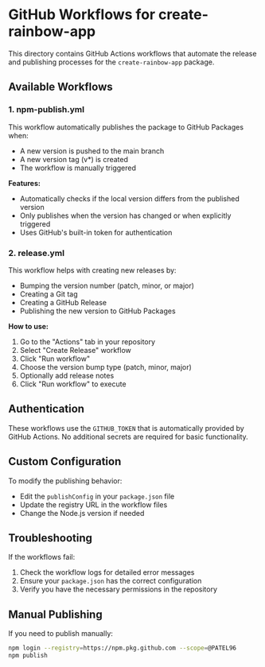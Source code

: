 # GitHub Workflows for create-rainbow-app

This directory contains GitHub Actions workflows that automate the release and publishing processes for the `create-rainbow-app` package.

## Available Workflows

### 1. npm-publish.yml

This workflow automatically publishes the package to GitHub Packages when:
- A new version is pushed to the main branch
- A new version tag (v*) is created
- The workflow is manually triggered

**Features:**
- Automatically checks if the local version differs from the published version
- Only publishes when the version has changed or when explicitly triggered
- Uses GitHub's built-in token for authentication

### 2. release.yml

This workflow helps with creating new releases by:
- Bumping the version number (patch, minor, or major)
- Creating a Git tag
- Creating a GitHub Release
- Publishing the new version to GitHub Packages

**How to use:**
1. Go to the "Actions" tab in your repository
2. Select "Create Release" workflow
3. Click "Run workflow"
4. Choose the version bump type (patch, minor, major)
5. Optionally add release notes
6. Click "Run workflow" to execute

## Authentication

These workflows use the `GITHUB_TOKEN` that is automatically provided by GitHub Actions. No additional secrets are required for basic functionality.

## Custom Configuration

To modify the publishing behavior:
- Edit the `publishConfig` in your `package.json` file
- Update the registry URL in the workflow files
- Change the Node.js version if needed

## Troubleshooting

If the workflows fail:
1. Check the workflow logs for detailed error messages
2. Ensure your `package.json` has the correct configuration
3. Verify you have the necessary permissions in the repository

## Manual Publishing

If you need to publish manually:
```bash
npm login --registry=https://npm.pkg.github.com --scope=@PATEL96
npm publish
```
